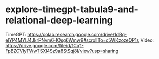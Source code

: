 # explore-timegpt-tabula9-and-relational-deep-learning
TimeGPT: https://colab.research.google.com/drive/1dBq-elYP4MYIJ4JkrPNvm6-IOsg6WmwB#scrollTo=c5WKzozeQP1s
Video: https://drive.google.com/file/d/1Cq1-FpBZCVIyTWwTSXl4Sz9a8StSqj8I/view?usp=sharing

